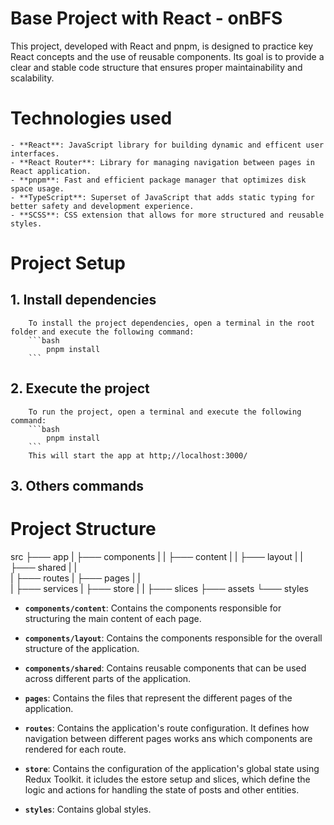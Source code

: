 # Base Project with React - onBFS
This project, developed with React and pnpm, is designed to practice key React concepts and the use of reusable components. Its goal is to provide a clear and stable code structure that ensures proper maintainability and scalability.

 # Technologies used
    - **React**: JavaScript library for building dynamic and efficent user interfaces.
    - **React Router**: Library for managing navigation between pages in React application.
    - **pnpm**: Fast and efficient package manager that optimizes disk space usage.
    - **TypeScript**: Superset of JavaScript that adds static typing for better safety and development experience.
    - **SCSS**: CSS extension that allows for more structured and reusable styles.

# Project Setup
 ## 1. Install dependencies 
        To install the project dependencies, open a terminal in the root folder and execute the following command:
        ```bash
            pnpm install
        ```

 ## 2. Execute the project
        To run the project, open a terminal and execute the following command:
        ```bash
            pnpm install
        ```
        This will start the app at http;//localhost:3000/

 ## 3. Others commands
        

# Project Structure
src
├─── app
|    ├─── components
|    |    ├─── content
|    |    ├─── layout
|    |    ├─── shared
|    |    
|    ├─── routes
|    ├─── pages
|    |    
|    ├─── services
|    ├─── store
|    |    ├─── slices
├─── assets
└─── styles

- **`components/content`**: Contains the components responsible for structuring the main content of each page.
- **`components/layout`**: Contains the components responsible for the overall structure of the application.
- **`components/shared`**: Contains reusable components that can be used across different parts of the application.

- **`pages`**: Contains the files that represent the different pages of the application.

- **`routes`**: Contains the application's route configuration. It defines how navigation between different pages works ans which components are rendered for each route.

- **`store`**: Contains the configuration of the application's global state using Redux Toolkit. it icludes the estore setup and slices, which define the logic and actions for handling the state of posts and other entities.

- **`styles`**: Contains global styles.
